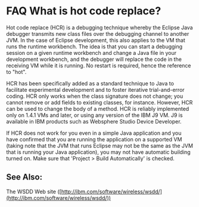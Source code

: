 

FAQ What is hot code replace?
=============================

Hot code replace (HCR) is a debugging technique whereby the Eclipse Java debugger transmits new class files over the debugging channel to another JVM. In the case of Eclipse development, this also applies to the VM that runs the runtime workbench. The idea is that you can start a debugging session on a given runtime workbench and change a Java file in your development workbench, and the debugger will replace the code in the receiving VM while it is running. No restart is required, hence the reference to "hot".

HCR has been specifically added as a standard technique to Java to facilitate experimental development and to foster iterative trial-and-error coding. HCR only works when the class signature does not change; you cannot remove or add fields to existing classes, for instance. However, HCR can be used to change the body of a method. HCR is reliably implemented only on 1.4.1 VMs and later, or using any version of the IBM J9 VM. J9 is available in IBM products such as Websphere Studio Device Developer.

If HCR does not work for you even in a simple Java application and you have confirmed that you are running the application on a supported VM (taking note that the JVM that runs Eclipse may not be the same as the JVM that is running your Java application), you may not have automatic building turned on. Make sure that 'Project > Build Automatically' is checked.

See Also:
---------

The WSDD Web site ([http://ibm.com/software/wireless/wsdd/](http://ibm.com/software/wireless/wsdd/))

